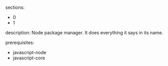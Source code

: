 sections:
  - 0
  - 1

description: Node package manager. It does everything it says in its name.

prerequisites:
  - javascript-node
  - javascript-core
